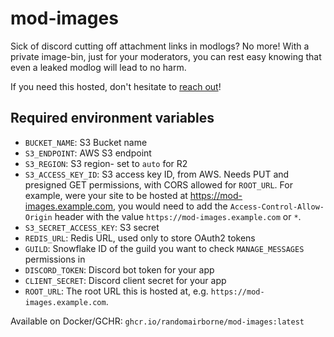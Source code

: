 # mod-images

Sick of discord cutting off attachment links in modlogs? No more! With a private
image-bin, just for your moderators, you can rest easy knowing that even a leaked
modlog will lead to no harm.

If you need this hosted, don't hesitate to [reach out](https://www.randomairborne.dev/contact/)!

## Required environment variables

- `BUCKET_NAME`: S3 Bucket name
- `S3_ENDPOINT`: AWS S3 endpoint
- `S3_REGION`: S3 region- set to `auto` for R2
- `S3_ACCESS_KEY_ID`: S3 access key ID, from AWS. Needs PUT and presigned GET permissions, with CORS allowed
  for `ROOT_URL`. For example, were your site to be hosted at https://mod-images.example.com, you would
  need to add the `Access-Control-Allow-Origin` header with the value `https://mod-images.example.com` or
  `*`.
- `S3_SECRET_ACCESS_KEY`: S3 secret
- `REDIS_URL`: Redis URL, used only to store OAuth2 tokens
- `GUILD`: Snowflake ID of the guild you want to check `MANAGE_MESSAGES` permissions in
- `DISCORD_TOKEN`: Discord bot token for your app
- `CLIENT_SECRET`: Discord client secret for your app
- `ROOT_URL`: The root URL this is hosted at, e.g. `https://mod-images.example.com`.

Available on Docker/GCHR:
`ghcr.io/randomairborne/mod-images:latest`
